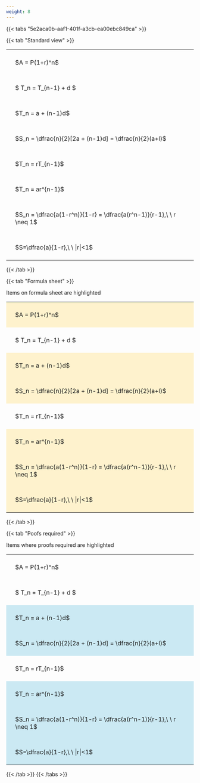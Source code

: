 ```yaml
---
weight: 8
---
```


{{< tabs "5e2aca0b-aaf1-401f-a3cb-ea00ebc849ca" >}}

{{< tab "Standard view" >}}

<style type="text/css">
#T_a07b9 th.col_heading {
  text-align: left;
  font-size: 1em;
}
#T_a07b9 td {
  text-align: left;
  font-size: 1em;
  padding: 1.5em;
}
</style>
<table id="T_a07b9">
  <thead>
  </thead>
  <tbody>
    <tr>
      <td id="T_a07b9_row0_col0" class="data row0 col0" >$A = P(1+r)^n$</td>
    </tr>
    <tr>
      <td id="T_a07b9_row1_col0" class="data row1 col0" >$ T_n = T_{n-1} + d $</td>
    </tr>
    <tr>
      <td id="T_a07b9_row2_col0" class="data row2 col0" >$T_n = a + (n-1)d$</td>
    </tr>
    <tr>
      <td id="T_a07b9_row3_col0" class="data row3 col0" >$S_n = \dfrac{n}{2}[2a + (n-1)d] = \dfrac{n}{2}(a+l)$</td>
    </tr>
    <tr>
      <td id="T_a07b9_row4_col0" class="data row4 col0" >$T_n = rT_{n-1}$</td>
    </tr>
    <tr>
      <td id="T_a07b9_row5_col0" class="data row5 col0" >$T_n = ar^{n-1}$</td>
    </tr>
    <tr>
      <td id="T_a07b9_row6_col0" class="data row6 col0" >$S_n = \dfrac{a(1-r^n)}{1-r} = \dfrac{a(r^n-1)}{r-1},\ \  r \neq 1$</td>
    </tr>
    <tr>
      <td id="T_a07b9_row7_col0" class="data row7 col0" >$S=\dfrac{a}{1-r},\ \ |r|<1$</td>
    </tr>
  </tbody>
</table>
{{< /tab >}}

{{< tab "Formula sheet" >}}

Items on formula sheet are highlighted 
<br>
<style type="text/css">
#T_67fbb th.col_heading {
  text-align: left;
  font-size: 1em;
}
#T_67fbb td {
  text-align: left;
  font-size: 1em;
  padding: 1.5em;
}
#T_67fbb_row0_col0, #T_67fbb_row2_col0, #T_67fbb_row3_col0, #T_67fbb_row5_col0, #T_67fbb_row6_col0, #T_67fbb_row7_col0 {
  background-color: rgba(255,194,10, 0.2);
}
#T_67fbb_row1_col0, #T_67fbb_row4_col0 {
  background-color: rgba(0,0,0,0);
}
</style>
<table id="T_67fbb">
  <thead>
  </thead>
  <tbody>
    <tr>
      <td id="T_67fbb_row0_col0" class="data row0 col0" >$A = P(1+r)^n$</td>
    </tr>
    <tr>
      <td id="T_67fbb_row1_col0" class="data row1 col0" >$ T_n = T_{n-1} + d $</td>
    </tr>
    <tr>
      <td id="T_67fbb_row2_col0" class="data row2 col0" >$T_n = a + (n-1)d$</td>
    </tr>
    <tr>
      <td id="T_67fbb_row3_col0" class="data row3 col0" >$S_n = \dfrac{n}{2}[2a + (n-1)d] = \dfrac{n}{2}(a+l)$</td>
    </tr>
    <tr>
      <td id="T_67fbb_row4_col0" class="data row4 col0" >$T_n = rT_{n-1}$</td>
    </tr>
    <tr>
      <td id="T_67fbb_row5_col0" class="data row5 col0" >$T_n = ar^{n-1}$</td>
    </tr>
    <tr>
      <td id="T_67fbb_row6_col0" class="data row6 col0" >$S_n = \dfrac{a(1-r^n)}{1-r} = \dfrac{a(r^n-1)}{r-1},\ \  r \neq 1$</td>
    </tr>
    <tr>
      <td id="T_67fbb_row7_col0" class="data row7 col0" >$S=\dfrac{a}{1-r},\ \ |r|<1$</td>
    </tr>
  </tbody>
</table>
{{< /tab >}}

{{< tab "Poofs required" >}}

Items where proofs required are highlighted 
<br>
<style type="text/css">
#T_a9636 th.col_heading {
  text-align: left;
  font-size: 1em;
}
#T_a9636 td {
  text-align: left;
  font-size: 1em;
  padding: 1.5em;
}
#T_a9636_row0_col0, #T_a9636_row1_col0, #T_a9636_row4_col0 {
  background-color: rgba(0,0,0,0);
}
#T_a9636_row2_col0, #T_a9636_row3_col0, #T_a9636_row5_col0, #T_a9636_row6_col0, #T_a9636_row7_col0 {
  background-color: rgba(0,150,200, 0.2);
}
</style>
<table id="T_a9636">
  <thead>
  </thead>
  <tbody>
    <tr>
      <td id="T_a9636_row0_col0" class="data row0 col0" >$A = P(1+r)^n$</td>
    </tr>
    <tr>
      <td id="T_a9636_row1_col0" class="data row1 col0" >$ T_n = T_{n-1} + d $</td>
    </tr>
    <tr>
      <td id="T_a9636_row2_col0" class="data row2 col0" >$T_n = a + (n-1)d$</td>
    </tr>
    <tr>
      <td id="T_a9636_row3_col0" class="data row3 col0" >$S_n = \dfrac{n}{2}[2a + (n-1)d] = \dfrac{n}{2}(a+l)$</td>
    </tr>
    <tr>
      <td id="T_a9636_row4_col0" class="data row4 col0" >$T_n = rT_{n-1}$</td>
    </tr>
    <tr>
      <td id="T_a9636_row5_col0" class="data row5 col0" >$T_n = ar^{n-1}$</td>
    </tr>
    <tr>
      <td id="T_a9636_row6_col0" class="data row6 col0" >$S_n = \dfrac{a(1-r^n)}{1-r} = \dfrac{a(r^n-1)}{r-1},\ \  r \neq 1$</td>
    </tr>
    <tr>
      <td id="T_a9636_row7_col0" class="data row7 col0" >$S=\dfrac{a}{1-r},\ \ |r|<1$</td>
    </tr>
  </tbody>
</table>
{{< /tab >}}
{{< /tabs >}}
